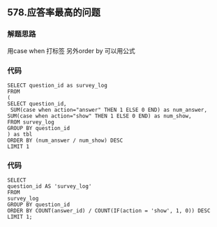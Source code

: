## 578.应答率最高的问题
### 解题思路
用case when 打标签 另外order by 可以用公式
### 代码
    SELECT question_id as survey_log
    FROM
    (
    SELECT question_id,
     SUM(case when action="answer" THEN 1 ELSE 0 END) as num_answer,
    SUM(case when action="show" THEN 1 ELSE 0 END) as num_show,
    FROM survey_log
    GROUP BY question_id
    ) as tbl
    ORDER BY (num_answer / num_show) DESC
    LIMIT 1
### 代码
    SELECT 
    question_id AS 'survey_log'
    FROM
    survey_log
    GROUP BY question_id
    ORDER BY COUNT(answer_id) / COUNT(IF(action = 'show', 1, 0)) DESC
    LIMIT 1;